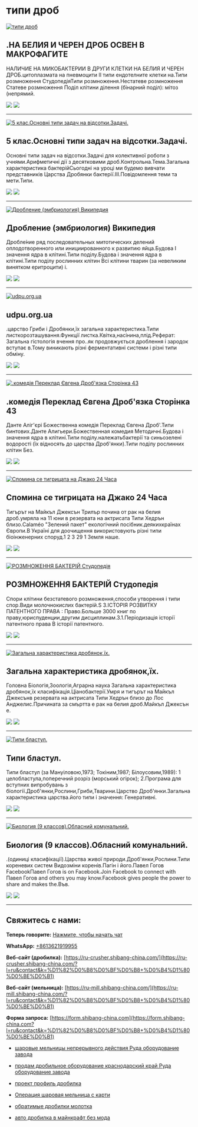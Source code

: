 # типи дроб

<a href="https://swt.shibang-china.com/?l=ru&img&k=%D1%82%D0%B8%D0%BF%D0%B8+%D0%B4%D1%80%D0%BE%D0%B1" target="_blank">![типи дроб](http://static.shibang-china.com/all-800x300/594.jpg)</a>

## .НА БЕЛИЯ И ЧЕРЕН ДРОБ ОСВЕН В МАКРОФАГИТЕ
НАЛИЧИЕ НА МИКОБАКТЕРИИ В ДРУГИ КЛЕТКИ НА БЕЛИЯ И ЧЕРЕН ДРОБ.цитоплазмата на пневмоцити ІІ типи ендотелните клетки на.Типи розмноження СтудопедіяТипи розмноження.Нестатеве розмноження Статеве розмноження Поділ клітини ділення (бінарний поділ): мітоз (непрямий.


<a href="https://whatsapp.shibangsoft.com/WhatsApp.php" target="_blank" title="WhatsApp">![](http://static.shibang-china.com/icon/whatsapp.png)</a> <a href="https://swt.shibang-china.com/?l=ru&icon&k=%D1%82%D0%B8%D0%BF%D0%B8+%D0%B4%D1%80%D0%BE%D0%B1" target="_blank">![](http://static.shibang-china.com/icon/chat-ru.png)</a>

---

<a href="https://swt.shibang-china.com/?l=ru&img&k=%D1%82%D0%B8%D0%BF%D0%B8+%D0%B4%D1%80%D0%BE%D0%B1" target="_blank">![5 клас.Основні типи задач на відсотки.Задачі.](http://static.shibang-china.com/all-800x300/676.jpg)</a>

## 5 клас.Основні типи задач на відсотки.Задачі.
Основні типи задач на відсотки.Задачі для колективної роботи з учнями.Арифметичні дії з десятковими дроб.Контрольна.Тема.Загальна характеристика бактерійСьогодні на уроці ми будемо вивчати представників Царства Дробянки бактерії.ІІІ.Повідомлення теми та мети.Типи.


<a href="https://whatsapp.shibangsoft.com/WhatsApp.php" target="_blank" title="WhatsApp">![](http://static.shibang-china.com/icon/whatsapp.png)</a> <a href="https://swt.shibang-china.com/?l=ru&icon&k=%D1%82%D0%B8%D0%BF%D0%B8+%D0%B4%D1%80%D0%BE%D0%B1" target="_blank">![](http://static.shibang-china.com/icon/chat-ru.png)</a>

---

<a href="https://swt.shibang-china.com/?l=ru&img&k=%D1%82%D0%B8%D0%BF%D0%B8+%D0%B4%D1%80%D0%BE%D0%B1" target="_blank">![Дробление (эмбриология) Википедия](http://static.shibang-china.com/all-800x300/883.jpg)</a>

## Дробление (эмбриология) Википедия
Дробле́ние ряд последовательных митотических делений оплодотворенного или инициированного к развитию яйца.Будова І значення ядра в клітині.Типи поділу.Будова і значення ядра в клітині.Типи поділу рослинних клітин Всі клітини тварин (за невеликим винятком еритроцити) і.


<a href="https://whatsapp.shibangsoft.com/WhatsApp.php" target="_blank" title="WhatsApp">![](http://static.shibang-china.com/icon/whatsapp.png)</a> <a href="https://swt.shibang-china.com/?l=ru&icon&k=%D1%82%D0%B8%D0%BF%D0%B8+%D0%B4%D1%80%D0%BE%D0%B1" target="_blank">![](http://static.shibang-china.com/icon/chat-ru.png)</a>

---

<a href="https://swt.shibang-china.com/?l=ru&img&k=%D1%82%D0%B8%D0%BF%D0%B8+%D0%B4%D1%80%D0%BE%D0%B1" target="_blank">![udpu.org.ua](http://static.shibang-china.com/all-800x300/233.jpg)</a>

## udpu.org.ua
.царство Гриби і Дробянки,їх загальна характеристика.Типи листкорозташування.Функції листка.Квітка,насінина,плід.Реферат: Загальна гістологія вчення про..як продовжується дроб­лення і зародок вступає в.Тому виникають різні ферментативні системи і різні типи обміну.


<a href="https://whatsapp.shibangsoft.com/WhatsApp.php" target="_blank" title="WhatsApp">![](http://static.shibang-china.com/icon/whatsapp.png)</a> <a href="https://swt.shibang-china.com/?l=ru&icon&k=%D1%82%D0%B8%D0%BF%D0%B8+%D0%B4%D1%80%D0%BE%D0%B1" target="_blank">![](http://static.shibang-china.com/icon/chat-ru.png)</a>

---

<a href="https://swt.shibang-china.com/?l=ru&img&k=%D1%82%D0%B8%D0%BF%D0%B8+%D0%B4%D1%80%D0%BE%D0%B1" target="_blank">![.комедія Переклад Євгена Дроб'язка Сторінка 43](http://static.shibang-china.com/all-800x300/690.jpg)</a>

## .комедія Переклад Євгена Дроб'язка Сторінка 43
Данте Аліг'єрі Божественна комедія Переклад Євгена Дроб'.Типи бинтових.Данте Алигьери.Божественная комедия Методичні.Будова і значення ядра в клітині.Типи поділу.належатьбактерії та синьозелені водорості (їх відносять до царства Дроб'янки).Типи поділу рослинних клітин Без.


<a href="https://whatsapp.shibangsoft.com/WhatsApp.php" target="_blank" title="WhatsApp">![](http://static.shibang-china.com/icon/whatsapp.png)</a> <a href="https://swt.shibang-china.com/?l=ru&icon&k=%D1%82%D0%B8%D0%BF%D0%B8+%D0%B4%D1%80%D0%BE%D0%B1" target="_blank">![](http://static.shibang-china.com/icon/chat-ru.png)</a>

---

<a href="https://swt.shibang-china.com/?l=ru&img&k=%D1%82%D0%B8%D0%BF%D0%B8+%D0%B4%D1%80%D0%BE%D0%B1" target="_blank">![Спомина се тигрицата на Джако 24 Часа](http://static.shibang-china.com/all-800x300/750.jpg)</a>

## Спомина се тигрицата на Джако 24 Часа
Тигърът на Майкъл Джексън Трилър почина от рак на белия дроб.умряла на 11 юни в резервата на актрисата Типи Хедрън близо.Calaméo "Зелений пакет" екологічний посібник.деякихкраїнах Європи.В Україні для доочищення використовують різні типи біоінженерних споруд.1 2 3 29 1 Земля наше.


<a href="https://whatsapp.shibangsoft.com/WhatsApp.php" target="_blank" title="WhatsApp">![](http://static.shibang-china.com/icon/whatsapp.png)</a> <a href="https://swt.shibang-china.com/?l=ru&icon&k=%D1%82%D0%B8%D0%BF%D0%B8+%D0%B4%D1%80%D0%BE%D0%B1" target="_blank">![](http://static.shibang-china.com/icon/chat-ru.png)</a>

---

<a href="https://swt.shibang-china.com/?l=ru&img&k=%D1%82%D0%B8%D0%BF%D0%B8+%D0%B4%D1%80%D0%BE%D0%B1" target="_blank">![РОЗМНОЖЕННЯ БАКТЕРІЙ Студопедія](http://static.shibang-china.com/all-800x300/1191.jpg)</a>

## РОЗМНОЖЕННЯ БАКТЕРІЙ Студопедія
Спори клітини безстатевого розмноження,способи утворення і типи спор.Види молочнокислих бактерій.S 3.ІСТОРІЯ РОЗВИТКУ ПАТЕНТНОГО ПРАВА : Право.Больше 3000 книг по праву,юриспуденции,другим дисциплинам.3.1.Періодизація історії патентного права В історії патентного.


<a href="https://whatsapp.shibangsoft.com/WhatsApp.php" target="_blank" title="WhatsApp">![](http://static.shibang-china.com/icon/whatsapp.png)</a> <a href="https://swt.shibang-china.com/?l=ru&icon&k=%D1%82%D0%B8%D0%BF%D0%B8+%D0%B4%D1%80%D0%BE%D0%B1" target="_blank">![](http://static.shibang-china.com/icon/chat-ru.png)</a>

---

<a href="https://swt.shibang-china.com/?l=ru&img&k=%D1%82%D0%B8%D0%BF%D0%B8+%D0%B4%D1%80%D0%BE%D0%B1" target="_blank">![Загальна характеристика дробянок,їх.](http://static.shibang-china.com/all-800x300/429.jpg)</a>

## Загальна характеристика дробянок,їх.
Головна Біологія,Зоологія,Аграрна наука Загальна характеристика дробянок,їх класифікація.Ціанобактерії.Умря и тигърът на Майкъл Джексънв резервата на актрисата Типи Хедрън близо до Лос Анджелис.Причината за смъртта е рак на белия дроб.Майкъл Джексън е.


<a href="https://whatsapp.shibangsoft.com/WhatsApp.php" target="_blank" title="WhatsApp">![](http://static.shibang-china.com/icon/whatsapp.png)</a> <a href="https://swt.shibang-china.com/?l=ru&icon&k=%D1%82%D0%B8%D0%BF%D0%B8+%D0%B4%D1%80%D0%BE%D0%B1" target="_blank">![](http://static.shibang-china.com/icon/chat-ru.png)</a>

---

<a href="https://swt.shibang-china.com/?l=ru&img&k=%D1%82%D0%B8%D0%BF%D0%B8+%D0%B4%D1%80%D0%BE%D0%B1" target="_blank">![Типи бластул.](http://static.shibang-china.com/all-800x300/1131.jpg)</a>

## Типи бластул.
Типи бластул (за Мануіловою,1973; Токіним,1987; Білоусовим,1989): 1 целобластула,поперечний розріз (морський огірок); 2.Програма для вступних випробувань з біології.Дроб'янки,Рослини,Гриби,Тварини.Царство Дроб'янки.Загальна характеристика царства.його типи і значення: Генеративні.


<a href="https://whatsapp.shibangsoft.com/WhatsApp.php" target="_blank" title="WhatsApp">![](http://static.shibang-china.com/icon/whatsapp.png)</a> <a href="https://swt.shibang-china.com/?l=ru&icon&k=%D1%82%D0%B8%D0%BF%D0%B8+%D0%B4%D1%80%D0%BE%D0%B1" target="_blank">![](http://static.shibang-china.com/icon/chat-ru.png)</a>

---

<a href="https://swt.shibang-china.com/?l=ru&img&k=%D1%82%D0%B8%D0%BF%D0%B8+%D0%B4%D1%80%D0%BE%D0%B1" target="_blank">![Биология (9 классов).Обласний комунальний.](http://static.shibang-china.com/all-800x300/604.jpg)</a>

## Биология (9 классов).Обласний комунальний.
.(одиниці класифікації).Царства живої природи.Дроб'янки,Рослини.Типи кореневих систем Видозміни коренів.Пагін і його.Павел Гогов FacebookПавел Гогов is on Facebook.Join Facebook to connect with Павел Гогов and others you may know.Facebook gives people the power to share and makes the.Във.


<a href="https://whatsapp.shibangsoft.com/WhatsApp.php" target="_blank" title="WhatsApp">![](http://static.shibang-china.com/icon/whatsapp.png)</a> <a href="https://swt.shibang-china.com/?l=ru&icon&k=%D1%82%D0%B8%D0%BF%D0%B8+%D0%B4%D1%80%D0%BE%D0%B1" target="_blank">![](http://static.shibang-china.com/icon/chat-ru.png)</a>

---
## Свяжитесь с нами:

**Теперь говорите:** [Нажмите, чтобы начать чат](https://swt.shibang-china.com?l=ru&contact&k=%D1%82%D0%B8%D0%BF%D0%B8+%D0%B4%D1%80%D0%BE%D0%B1)

**WhatsApp:**  [+8613621919955](https://whatsapp.shibangsoft.com/WhatsApp.php)

**Веб-сайт (дробилка):** [https://ru-crusher.shibang-china.com/](https://ru-crusher.shibang-china.com/?l=ru&contact&k=%D1%82%D0%B8%D0%BF%D0%B8+%D0%B4%D1%80%D0%BE%D0%B1)

**Веб-сайт (мельница):** [https://ru-mill.shibang-china.com/](https://ru-mill.shibang-china.com/?l=ru&contact&k=%D1%82%D0%B8%D0%BF%D0%B8+%D0%B4%D1%80%D0%BE%D0%B1)

**Форма запроса:** [https://form.shibang-china.com](https://form.shibang-china.com?l=ru&contact&k=%D1%82%D0%B8%D0%BF%D0%B8+%D0%B4%D1%80%D0%BE%D0%B1)

* [шаровые мельницы непрерывного действия Руда оборудование завода](../98/%D1%88%D0%B0%D1%80%D0%BE%D0%B2%D1%8B%D0%B5%20%D0%BC%D0%B5%D0%BB%D1%8C%D0%BD%D0%B8%D1%86%D1%8B%20%D0%BD%D0%B5%D0%BF%D1%80%D0%B5%D1%80%D1%8B%D0%B2%D0%BD%D0%BE%D0%B3%D0%BE%20%D0%B4%D0%B5%D0%B9%D1%81%D1%82%D0%B2%D0%B8%D1%8F%20%D0%A0%D1%83%D0%B4%D0%B0%20%D0%BE%D0%B1%D0%BE%D1%80%D1%83%D0%B4%D0%BE%D0%B2%D0%B0%D0%BD%D0%B8%D0%B5%20%D0%B7%D0%B0%D0%B2%D0%BE%D0%B4%D0%B0.md)

* [продам дробильное оборудование краснодарский край Руда оборудование завода](../99/%D0%BF%D1%80%D0%BE%D0%B4%D0%B0%D0%BC%20%D0%B4%D1%80%D0%BE%D0%B1%D0%B8%D0%BB%D1%8C%D0%BD%D0%BE%D0%B5%20%D0%BE%D0%B1%D0%BE%D1%80%D1%83%D0%B4%D0%BE%D0%B2%D0%B0%D0%BD%D0%B8%D0%B5%20%D0%BA%D1%80%D0%B0%D1%81%D0%BD%D0%BE%D0%B4%D0%B0%D1%80%D1%81%D0%BA%D0%B8%D0%B9%20%D0%BA%D1%80%D0%B0%D0%B9%20%D0%A0%D1%83%D0%B4%D0%B0%20%D0%BE%D0%B1%D0%BE%D1%80%D1%83%D0%B4%D0%BE%D0%B2%D0%B0%D0%BD%D0%B8%D0%B5%20%D0%B7%D0%B0%D0%B2%D0%BE%D0%B4%D0%B0.md)

* [проект профиль дробилка](../94/%D0%BF%D1%80%D0%BE%D0%B5%D0%BA%D1%82%20%D0%BF%D1%80%D0%BE%D1%84%D0%B8%D0%BB%D1%8C%20%D0%B4%D1%80%D0%BE%D0%B1%D0%B8%D0%BB%D0%BA%D0%B0.md)

* [Операция шаровая мельница с карти](../94/%D0%9E%D0%BF%D0%B5%D1%80%D0%B0%D1%86%D0%B8%D1%8F%20%D1%88%D0%B0%D1%80%D0%BE%D0%B2%D0%B0%D1%8F%20%D0%BC%D0%B5%D0%BB%D1%8C%D0%BD%D0%B8%D1%86%D0%B0%20%D1%81%20%D0%BA%D0%B0%D1%80%D1%82%D0%B8.md)

* [обратимые дробилки молотка](../102/%D0%BE%D0%B1%D1%80%D0%B0%D1%82%D0%B8%D0%BC%D1%8B%D0%B5%20%D0%B4%D1%80%D0%BE%D0%B1%D0%B8%D0%BB%D0%BA%D0%B8%20%D0%BC%D0%BE%D0%BB%D0%BE%D1%82%D0%BA%D0%B0.md)

* [авто дробилка в майнкрафт без мода](../104/%D0%B0%D0%B2%D1%82%D0%BE%20%D0%B4%D1%80%D0%BE%D0%B1%D0%B8%D0%BB%D0%BA%D0%B0%20%D0%B2%20%D0%BC%D0%B0%D0%B9%D0%BD%D0%BA%D1%80%D0%B0%D1%84%D1%82%20%D0%B1%D0%B5%D0%B7%20%D0%BC%D0%BE%D0%B4%D0%B0.md)